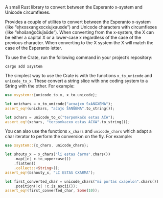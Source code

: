 A small Rust library to convert between the Esperanto x-system and
Unicode circumflexes.

Provides a couple of utilites to convert between the Esperanto
x-system (like “ehxosxangxocxiujxauxde”) and Unicode characters
with circumflexes (like “eĥoŝanĝoĉiuĵaŭde”). When converting from
the x-system, the X can be either a capital X or a lower-case x
regardless of the case of the previous character. When converting
to the X system the X will match the case of the Esperanto letter.

To use the Crate, run the following command in your project’s
repository:

```
cargo add xsystem
```

The simplest way to use the Crate is with the functions
`x_to_unicode` and `unicode_to_x`. These convert a string slice
with one coding system to a String with the other. For example:

```rust
use xsystem::{unicode_to_x, x_to_unicode};

let unichars = x_to_unicode("acxajxo SxANGXEMA");
assert_eq!(unichars, "aĉaĵo ŜANĜEMA".to_string());

let xchars = unicode_to_x("terpomkaĉo estas AĈA");
assert_eq!(xchars, "terpomkacxo estas ACXA".to_string());
```

You can also use the functions `x_chars` and `unicode_chars` which
adapt a char iterator to perform the conversion on the fly. For example:

```rust
use xsystem::{x_chars, unicode_chars};

let shouty_x = x_chars("li estas ĉarma".chars())
    .map(|c| c.to_uppercase())
    .flatten()
    .collect::<String>();
assert_eq!(&shouty_x, "LI ESTAS CXARMA");

let first_converted_char = unicode_chars("mi portas cxapelon".chars())
    .position(|c| !c.is_ascii());
assert_eq!(first_converted_char, Some(10));
```
